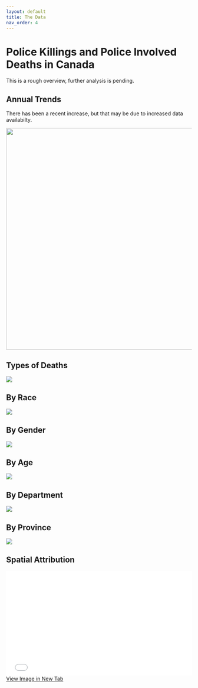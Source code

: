 ```yaml
---
layout: default
title: The Data
nav_order: 4
---
```


# Police Killings and Police Involved Deaths in Canada

This is a rough overview, further analysis is pending.

## Annual Trends

There has been a recent increase, but that may be due to increased data availabilty.

<img src='images/Annual.png' width='600'>

## Types of Deaths

<img src='images/Distribtution.png'>

## By Race

<img src='images/Race.png'>

## By Gender

<img src='images/Gender.png'>

## By Age

<img src='images/age.png'>


## By Department

<img src='images/Departments.png'>

## By Province

<img src='images/Kiling_Rate_by_Prov.png'>

## Spatial Attribution

<div style="overflow: hidden;
  padding-top: 56.25%;
  position: relative">
  <iframe src="PID.html" title="Processes" scrolling="no" frameborder="0"
    style="border: 0;
   height: 100%;
   left: 0;
   position: absolute;
   top: 0;
   width: 100%;">
   <p>Your browser does not support iframes.</p>
 </iframe>
</div>
<a href="PID.html" target="_blank">View Image in New Tab</a>
